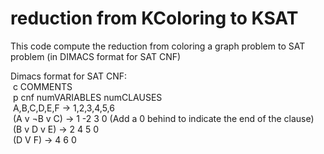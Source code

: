 # reduction from KColoring to KSAT
 This code compute the reduction from coloring a graph problem to SAT problem (in DIMACS format for SAT CNF)  
   
 Dimacs format for SAT CNF:  
 &nbsp;c COMMENTS  
 &nbsp;p cnf numVARIABLES numCLAUSES  
 &nbsp;A,B,C,D,E,F  -> 1,2,3,4,5,6  
 &nbsp;(A v ¬B v C) -> 1 -2 3 0 (Add a 0 behind to indicate the end of the clause)  
&nbsp;(B v D v E)  -> 2 4 5 0  
&nbsp;(D V F)      -> 4 6 0  
